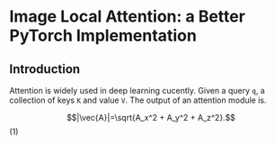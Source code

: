 # Image Local Attention: a Better PyTorch Implementation

## Introduction

Attention is widely used in deep learning cucently. Given a query `q`, a collection of keys `K` and value `V`. The output of an attention module is.

$$|\vec{A}|=\sqrt{A_x^2 + A_y^2 + A_z^2}.$$(1)
